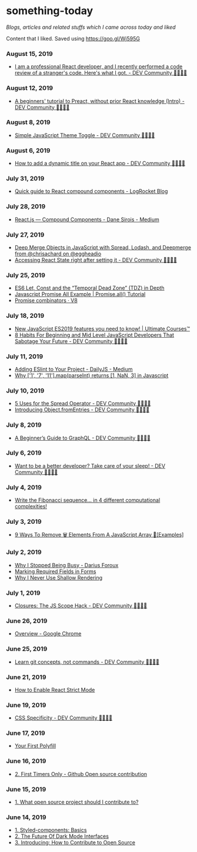
# something-today

*Blogs, articles and related stuffs which I came across today and liked*

Content that I liked. Saved using https://goo.gl/Wj595G 

























### August 15, 2019 
- [I am a professional React developer, and I recently performed a code review of a stranger's code. Here's what I got. - DEV Community 👩‍💻👨‍💻](https://dev.to/bettercodingacademy/i-am-a-professional-react-developer-and-i-recently-performed-a-code-review-of-a-stranger-s-code-here-s-what-i-got-35j5) 
### August 12, 2019 
- [A beginners' tutorial to Preact, without prior React knowledge (Intro) - DEV Community 👩‍💻👨‍💻](https://dev.to/solarliner/a-beginners-tutorial-to-preact-without-prior-react-knowledge-intro-go6) 
### August 8, 2019 
- [Simple JavaScript Theme Toggle - DEV Community 👩‍💻👨‍💻](https://dev.to/ryan_furrer/simple-javascript-theme-toggle-46ea) 
### August 6, 2019 
- [How to add a dynamic title on your React app - DEV Community 👩‍💻👨‍💻](https://dev.to/luispa/how-to-add-a-dynamic-title-on-your-react-app----3l0j) 
### July 31, 2019 
- [Quick guide to React compound components - LogRocket Blog](https://blog.logrocket.com/guide-to-react-compound-components-9c4b3eb482e9/) 
### July 28, 2019 
- [React.js — Compound Components - Dane Sirois - Medium](https://medium.com/@Dane_s/react-js-compound-components-a6e54b5c9992) 
### July 27, 2019 
- [Deep Merge Objects in JavaScript with Spread, Lodash, and Deepmerge from @chrisachard on @eggheadio](https://egghead.io/lessons/javascript-deep-merge-objects-in-javascript-with-spread-lodash-and-deepmerge?pl=merge-objects-in-javascript-34b172d4) 
- [Accessing React State right after setting it - DEV Community 👩‍💻👨‍💻](https://dev.to/dance2die/accessing-react-state-right-after-setting-it-2kc8) 
### July 25, 2019 
- [ES6 Let, Const and the “Temporal Dead Zone” (TDZ) in Depth](https://ponyfoo.com/articles/es6-let-const-and-temporal-dead-zone-in-depth) 
- [Javascript Promise All Example | Promise.all() Tutorial](https://appdividend.com/2019/01/03/javascript-promise-all-example-promise-all-tutorial/) 
- [Promise combinators · V8](https://v8.dev/features/promise-combinators#promise.allsettled) 
### July 18, 2019 
- [New JavaScript ES2019 features you need to know! | Ultimate Courses™](https://ultimatecourses.com/blog/new-javascript-es2019-features-you-need-to-know#.XS8m6qlcMXA.twitter) 
- [8 Habits For Beginning and Mid Level JavaScript Developers That Sabotage Your Future - DEV Community 👩‍💻👨‍💻](https://dev.to/jsmanifest/8-habits-for-beginning-and-mid-level-javascript-developers-that-sabotage-your-future-48b4) 
### July 11, 2019 
- [Adding ESlint to Your Project - DailyJS - Medium](https://medium.com/dailyjs/adding-eslint-to-your-project-7bd4feca35a8) 
- [Why ['1', '7', '11'].map(parseInt) returns [1, NaN, 3] in Javascript](https://medium.com/dailyjs/parseint-mystery-7c4368ef7b21) 
### July 10, 2019 
- [5 Uses for the Spread Operator - DEV Community 👩‍💻👨‍💻](https://dev.to/laurieontech/5-uses-for-the-spread-operator-b9i) 
- [Introducing Object.fromEntries - DEV Community 👩‍💻👨‍💻](https://dev.to/laurieontech/introducing-object-fromentries-1d5l) 
### July 8, 2019 
- [A Beginner’s Guide to GraphQL - DEV Community 👩‍💻👨‍💻](https://dev.to/leonardomso/a-beginners-guide-to-graphql-3kjj) 
### July 6, 2019 
- [Want to be a better developer? Take care of your sleep! - DEV Community 👩‍💻👨‍💻](https://dev.to/damcosset/want-to-be-a-better-developer-take-care-of-your-sleep-1def) 
### July 4, 2019 
- [Write the Fibonacci sequence… in 4 different computational complexities!](https://medium.com/@johanna.fulghum/write-the-fibonacci-sequence-in-every-computational-complexity-9adf5ef12775) 
### July 3, 2019 
- [9 Ways To Remove 🗑️ Elements From A JavaScript Array 📇[Examples]](https://love2dev.com/blog/javascript-remove-from-array/#remove-from-array-end) 
### July 2, 2019 
- [Why I Stopped Being Busy - Darius Foroux](https://dariusforoux.com/being-busy/) 
- [Marking Required Fields in Forms](https://www.nngroup.com/articles/required-fields/?utm_source=Alertbox&utm_campaign=0cbe0e2b44-RequiredFields_intranetTrends_field_20190617&utm_medium=email&utm_term=0_7f29a2b335-0cbe0e2b44-40506889) 
- [Why I Never Use Shallow Rendering](https://kentcdodds.com/blog/why-i-never-use-shallow-rendering) 
### July 1, 2019 
- [Closures: The JS Scope Hack - DEV Community 👩‍💻👨‍💻](https://dev.to/steelvoltage/closures-the-js-scope-hack-3365) 
### June 26, 2019 
- [Overview - Google Chrome](https://developer.chrome.com/extensions/overview) 
### June 25, 2019 
- [Learn git concepts, not commands - DEV Community 👩‍💻👨‍💻](https://dev.to/unseenwizzard/learn-git-concepts-not-commands-4gjc) 
### June 21, 2019 
- [How to Enable React Strict Mode](https://kentcdodds.com/blog/react-strict-mode) 
### June 19, 2019 
- [CSS Specificity - DEV Community 👩‍💻👨‍💻](https://dev.to/emmawedekind/css-specificity-1kca) 
### June 17, 2019 
- [Your First Polyfill](https://javascriptplayground.com/writing-javascript-polyfill/) 
### June 16, 2019 
- [2. First Timers Only - Github Open source contribution ](https://kentcdodds.com/blog/first-timers-only/) 
### June 15, 2019 
- [1. What open source project should I contribute to?](https://kentcdodds.com/blog/what-open-source-project-should-i-contribute-to) 
### June 14, 2019 
- [1. Styled-components: Basics](https://www.styled-components.com/docs/basics) 
- [2. The Future Of Dark Mode Interfaces](https://maxsnitser.com/blog/the-future-of-dark-mode-interfaces) 
- [3. Introducing: How to Contribute to Open Source](https://kentcdodds.com/blog/introducing-how-to-contribute-to-open-source) 
